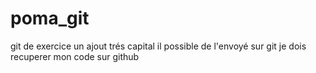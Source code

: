 # poma_git
git de exercice
un ajout trés capital
il possible de l'envoyé sur git
je dois recuperer mon code sur github
